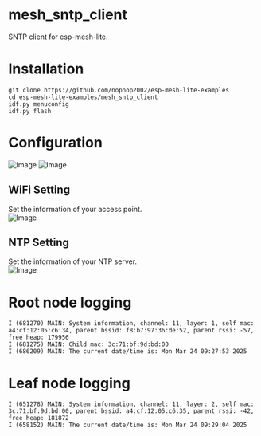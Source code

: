 # mesh_sntp_client
SNTP client for esp-mesh-lite.

# Installation

```
git clone https://github.com/nopnop2002/esp-mesh-lite-examples
cd esp-mesh-lite-examples/mesh_sntp_client
idf.py menuconfig
idf.py flash
```

# Configuration   
![Image](https://github.com/user-attachments/assets/28ee4b1b-541a-4bc0-9d20-4c70e0e60452)
![Image](https://github.com/user-attachments/assets/95a4a071-77f0-48b2-82bf-cfff456f59c7)

## WiFi Setting
Set the information of your access point.   
![Image](https://github.com/user-attachments/assets/9c68c775-4970-4a47-b15a-2fb96521060a)

## NTP Setting
Set the information of your NTP server.   
![Image](https://github.com/user-attachments/assets/3a30427f-a496-493a-9abc-fd8aa37bf70c)


# Root node logging
```
I (681270) MAIN: System information, channel: 11, layer: 1, self mac: a4:cf:12:05:c6:34, parent bssid: f8:b7:97:36:de:52, parent rssi: -57, free heap: 179956
I (681275) MAIN: Child mac: 3c:71:bf:9d:bd:00
I (686209) MAIN: The current date/time is: Mon Mar 24 09:27:53 2025
```


# Leaf node logging
```
I (651278) MAIN: System information, channel: 11, layer: 2, self mac: 3c:71:bf:9d:bd:00, parent bssid: a4:cf:12:05:c6:35, parent rssi: -42, free heap: 181872
I (658152) MAIN: The current date/time is: Mon Mar 24 09:29:04 2025
```